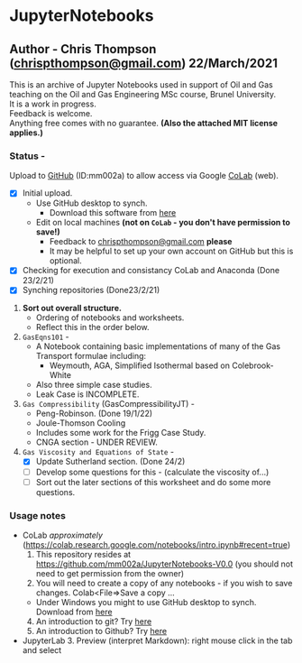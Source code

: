 # JupyterNotebooks
## Author - Chris Thompson (chrispthompson@gmail.com) 22/March/2021


This is an archive of Jupyter Notebooks used in support of Oil and Gas teaching on the Oil and Gas Engineering MSc course, Brunel University.  
It is a work in progress.  
Feedback is welcome.  
Anything free comes with no guarantee.
**(Also the attached MIT license applies.)**

### Status - 
Upload to [GitHub](https://github.com/) (ID:mm002a) to allow access via Google [CoLab](https://colab.research.google.com/notebooks/intro.ipynb#recent=true) (web).
   - [x] Initial upload.
     - Use GitHub desktop to synch.
       - Download this software from [here](https://desktop.github.com/)
     - Edit on local machines **(not on `CoLab` - you don't have permission to save!)**
        - Feedback to chrispthompson@gmail.com **please**
        - It may be helpful to set up your own account on GitHub but this is optional.
   - [x] Checking for execution and consistancy CoLab and Anaconda (Done 23/2/21)
   - [x] Synching repositories (Done23/2/21)
   1. **Sort out overall structure.**
      - Ordering of notebooks and worksheets.
      - Reflect this in the order below.
   1. `GasEqns101` -
      - A Notebook containing basic implementations of many of the Gas Transport formulae including:
        - Weymouth, AGA, Simplified Isothermal based on Colebrook-White
      - Also three simple case studies.
      - Leak Case is INCOMPLETE.
   3. `Gas Compressibility` (GasCompressibilityJT) -
      - Peng-Robinson. (Done 19/1/22)
      - Joule-Thomson Cooling
      - Includes some work for the Frigg Case Study.
      - CNGA section - UNDER REVIEW.
   4. `Gas Viscosity and Equations of State` - 
      - [x] Update Sutherland section. (Done 24/2)
      - [ ] Develop some questions for this - (calculate the viscosity of...)
      - [ ] Sort out the later sections of this worksheet and do some more questions.  
 
### Usage notes
   - CoLab *approximately* (https://colab.research.google.com/notebooks/intro.ipynb#recent=true)
      1. This repository resides at https://github.com/mm002a/JupyterNotebooks-V0.0 (you should not need to get permission from the owner)
      2. You will need to create a copy of any notebooks - if you wish to save changes. Colab<File=>Save a copy ...  
      - Under Windows you might to use GitHub desktop to synch. Download from [here](https://desktop.github.com/)
      4. An introduction to git? Try [here](https://medium.com/@itswisdomagain/git-101-introduction-to-git-for-newbies-bb14f6f9fc1)
      5. An introduction to Github? Try [here](https://lab.github.com/githubtraining/introduction-to-github)
   - JupyterLab
      3. Preview (interpret Markdown): right mouse click in the tab and select <Show Markdown Preview>
